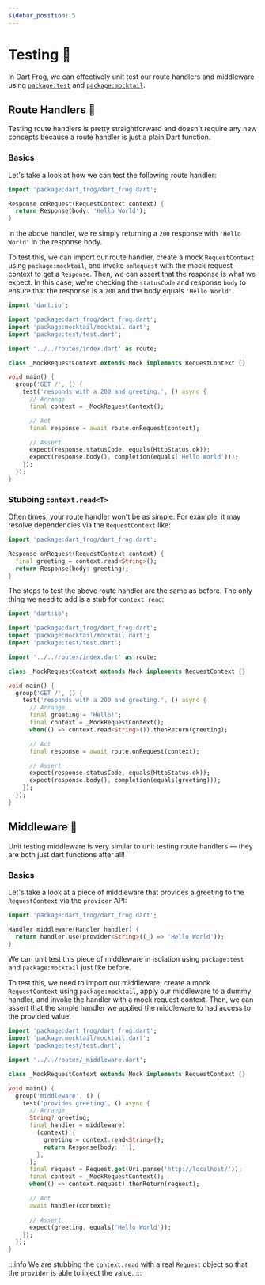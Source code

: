 ```yaml
---
sidebar_position: 5
---
```


# Testing 🧪

In Dart Frog, we can effectively unit test our route handlers and middleware using [`package:test`](https://pub.dev/packages/test) and [`package:mocktail`](https://pub.dev/packages/mocktail).

## Route Handlers 🚏

Testing route handlers is pretty straightforward and doesn't require any new concepts because a route handler is just a plain Dart function.

### Basics

Let's take a look at how we can test the following route handler:

```dart
import 'package:dart_frog/dart_frog.dart';

Response onRequest(RequestContext context) {
  return Response(body: 'Hello World');
}
```

In the above handler, we're simply returning a `200` response with `'Hello World'` in the response body.

To test this, we can import our route handler, create a mock `RequestContext` using `package:mocktail`, and invoke `onRequest` with the mock request context to get a `Response`. Then, we can assert that the response is what we expect. In this case, we're checking the `statusCode` and response `body` to ensure that the response is a `200` and the body equals `'Hello World'`.

```dart
import 'dart:io';

import 'package:dart_frog/dart_frog.dart';
import 'package:mocktail/mocktail.dart';
import 'package:test/test.dart';

import '../../routes/index.dart' as route;

class _MockRequestContext extends Mock implements RequestContext {}

void main() {
  group('GET /', () {
    test('responds with a 200 and greeting.', () async {
      // Arrange
      final context = _MockRequestContext();

      // Act
      final response = await route.onRequest(context);

      // Assert
      expect(response.statusCode, equals(HttpStatus.ok));
      expect(response.body(), completion(equals('Hello World')));
    });
  });
}
```

### Stubbing `context.read<T>`

Often times, your route handler won't be as simple. For example, it may resolve dependencies via the `RequestContext` like:

```dart
import 'package:dart_frog/dart_frog.dart';

Response onRequest(RequestContext context) {
  final greeting = context.read<String>();
  return Response(body: greeting);
}
```

The steps to test the above route handler are the same as before. The only thing we need to add is a stub for `context.read`:

```dart
import 'dart:io';

import 'package:dart_frog/dart_frog.dart';
import 'package:mocktail/mocktail.dart';
import 'package:test/test.dart';

import '../../routes/index.dart' as route;

class _MockRequestContext extends Mock implements RequestContext {}

void main() {
  group('GET /', () {
    test('responds with a 200 and greeting.', () async {
      // Arrange
      final greeting = 'Hello!';
      final context = _MockRequestContext();
      when(() => context.read<String>()).thenReturn(greeting);

      // Act
      final response = await route.onRequest(context);

      // Assert
      expect(response.statusCode, equals(HttpStatus.ok));
      expect(response.body(), completion(equals(greeting)));
    });
  });
}
```

## Middleware 🍔

Unit testing middleware is very similar to unit testing route handlers — they are both just dart functions after all!

### Basics

Let's take a look at a piece of middleware that provides a greeting to the `RequestContext` via the `provider` API:

```dart
import 'package:dart_frog/dart_frog.dart';

Handler middleware(Handler handler) {
  return handler.use(provider<String>((_) => 'Hello World'));
}
```

We can unit test this piece of middleware in isolation using `package:test` and `package:mocktail` just like before.

To test this, we need to import our middleware, create a mock `RequestContext` using `package:mocktail`, apply our middleware to a dummy handler, and invoke the handler with a mock request context. Then, we can assert that the simple handler we applied the middleware to had access to the provided value.

```dart
import 'package:dart_frog/dart_frog.dart';
import 'package:mocktail/mocktail.dart';
import 'package:test/test.dart';

import '../../routes/_middleware.dart';

class _MockRequestContext extends Mock implements RequestContext {}

void main() {
  group('middleware', () {
    test('provides greeting', () async {
      // Arrange
      String? greeting;
      final handler = middleware(
        (context) {
          greeting = context.read<String>();
          return Response(body: '');
        },
      );
      final request = Request.get(Uri.parse('http://localhost/'));
      final context = _MockRequestContext();
      when(() => context.request).thenReturn(request);

      // Act
      await handler(context);

      // Assert
      expect(greeting, equals('Hello World'));
    });
  });
}
```

:::info
We are stubbing the `context.read` with a real `Request` object so that the `provider` is able to inject the value.
:::

